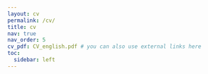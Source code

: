 ```yaml
---
layout: cv
permalink: /cv/
title: cv
nav: true
nav_order: 5
cv_pdf: CV_english.pdf # you can also use external links here
toc:
  sidebar: left
---
```

